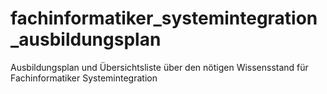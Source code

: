 # fachinformatiker_systemintegration_ausbildungsplan
Ausbildungsplan und Übersichtsliste über den nötigen Wissensstand für Fachinformatiker Systemintegration

